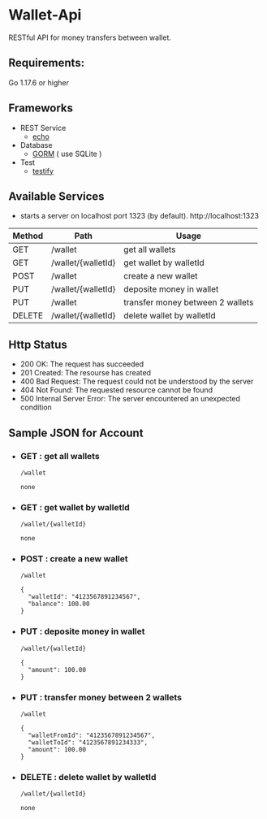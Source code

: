 Wallet-Api
===

RESTful API for money transfers between wallet.

Requirements:
---
Go 1.17.6 or higher

Frameworks
---
* REST Service
    * [echo](https://echo.labstack.com/guide/)
* Database
    * [GORM](https://gorm.io/docs/index.html) ( use SQLite ) 
* Test
    * [testify](https://github.com/stretchr/testify/blob/master/assert/assertions_test.go)



Available Services
---
* starts a server on localhost port 1323 (by default). 
http://localhost:1323

|  Method  | Path                |    Usage                         |
| -------- | ------------------- | -------------------------------- |
| GET      | /wallet             | get all wallets                  |
| GET      | /wallet/{walletId}  | get wallet by walletId           |
| POST     | /wallet             | create a new wallet              |
| PUT      | /wallet/{walletId}  | deposite money in wallet         |
| PUT      | /wallet             | transfer money between 2 wallets |
| DELETE   | /wallet/{walletId}  | delete wallet by walletId        |


Http Status
---
* 200 OK: The request has succeeded
* 201 Created: The resourse has created
* 400 Bad Request: The request could not be understood by the server
* 404 Not Found: The requested resource cannot be found
* 500 Internal Server Error: The server encountered an unexpected condition

Sample JSON for Account
---
* ### GET : get all wallets 
    `/wallet` 
    ```
    none
    ```
    
* ### GET : get wallet by walletId
    `/wallet/{walletId}` 
    ```
    none
    ```

* ### POST : create a new wallet
    `/wallet `
    ```
    {
      "walletId": "4123567891234567",
      "balance": 100.00
    }
    ```
* ### PUT : deposite money in wallet
    `/wallet/{walletId} ` 
    ```
    {
      "amount": 100.00
    }
    ```
* ### PUT : transfer money between 2 wallets
    `/wallet ` 
    ```
    {
      "walletFromId": "4123567891234567",
      "walletToId": "4123567891234333",
      "amount": 100.00
    }
    ```
        
* ### DELETE : delete wallet by walletId
    `/wallet/{walletId} ` 
    ```
    none
    ```
